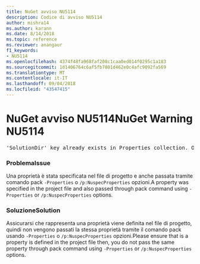 ```yaml
---
title: NuGet avviso NU5114
description: Codice di avviso NU5114
author: mishra14
ms.author: karann
ms.date: 8/14/2018
ms.topic: reference
ms.reviewer: anangaur
f1_keywords:
- NU5114
ms.openlocfilehash: 4374f48fa968faf208c1caa0ed014f0295c1a183
ms.sourcegitcommit: 1d1406764c6af5fb7801d462e0c4afc9092fa569
ms.translationtype: MT
ms.contentlocale: it-IT
ms.lasthandoff: 09/04/2018
ms.locfileid: "43547415"
---
```

# <a name="nuget-warning-nu5114"></a><span data-ttu-id="15dec-103">NuGet avviso NU5114</span><span class="sxs-lookup"><span data-stu-id="15dec-103">NuGet Warning NU5114</span></span>
<pre>'SolutionDir' key already exists in Properties collection. Overriding value.</pre>

### <a name="issue"></a><span data-ttu-id="15dec-104">Problema</span><span class="sxs-lookup"><span data-stu-id="15dec-104">Issue</span></span>

<span data-ttu-id="15dec-105">Una proprietà è stata specificata nel file di progetto e anche passata tramite comando pack `-Properties` o `/p:NuspecProperties` opzioni.</span><span class="sxs-lookup"><span data-stu-id="15dec-105">A property was specified in the project file and also passed through pack command using `-Properties` or `/p:NuspecProperties` options.</span></span> 


### <a name="solution"></a><span data-ttu-id="15dec-106">Soluzione</span><span class="sxs-lookup"><span data-stu-id="15dec-106">Solution</span></span>

<span data-ttu-id="15dec-107">Assicurarsi che rappresenta una proprietà viene definita nel file di progetto, quindi non vengono passati la stessa proprietà tramite il comando pack usando `-Properties` o `/p:NuspecProperties` opzioni.</span><span class="sxs-lookup"><span data-stu-id="15dec-107">Please ensure that is a property is defined in the project file then, you do not pass the same property through pack command using `-Properties` or `/p:NuspecProperties` options.</span></span> 

